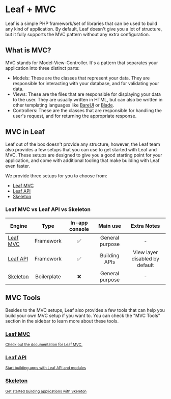 <!-- markdownlint-disable no-inline-html -->

# Leaf + MVC

<script setup>
import VideoDocs from '/@theme/components/VideoDocs.vue'
</script>

Leaf is a simple PHP framework/set of libraries that can be used to build any kind of application. By default, Leaf doesn't give you a lot of structure, but it fully supports the MVC pattern without any extra configuration.

## What is MVC?

MVC stands for Model-View-Controller. It's a pattern that separates your application into three distinct parts:

- Models: These are the classes that represent your data. They are responsible for interacting with your database, and for validating your data.
- Views: These are the files that are responsible for displaying your data to the user. They are usually written in HTML, but can also be written in other templating languages like [BareUI](https://leafphp.dev/modules/views/bareui/) or [Blade](https://leafphp.dev/modules/views/blade/).
- Controllers: These are the classes that are responsible for handling the user's request, and for returning the appropriate response.

<VideoDocs
  title="New to MVC?"
  subject="What is MVC? Simple Explanation"
  description="If you're new to the MVC pattern, you can take a look at this video by Traversy Media that explains the MVC pattern, how it works and how it works in real-world applications."
  link="https://www.youtube.com/embed/pCvZtjoRq1I"
/>

## MVC in Leaf

Leaf out of the box doesn't provide any structure, however, the Leaf team also provides a few setups that you can use to get started with Leaf and MVC. These setups are designed to give you a good starting point for your application, and come with additional tooling that make building with Leaf even faster.

We provide three setups for you to choose from:

- [Leaf MVC](https://mvc.leafphp.dev/)
- [Leaf API](https://api.leafphp.dev/)
- [Skeleton](https://skeleton.leafphp.dev/)

### Leaf MVC vs Leaf API vs Skeleton

| Engine                              |  Type       |  In-app console   |  Main use       | Extra Notes                    |
| ----------------------------------- | :---------: | :---------------: | :-------------: | :----------------------------: |
| [Leaf MVC](/modules/views/bareui/)  | Framework   |         ✅        | General purpose |                -               |
| [Leaf API](/modules/views/veins/)   | Framework   |         ✅        | Building APIs   | View layer disabled by default |
| [Skeleton](/modules/views/blade/)   | Boilerplate |         ❌        | General purpose |                -               |

## MVC Tools

Besides to the MVC setups, Leaf also provides a few tools that can help you build your own MVC setup if you want to. You can check the "MVC Tools" section in the sidebar to learn more about these tools.

<div class="vt-box-container next-steps">
  <a class="vt-box" href="/docs/introduction/installation">
    <h3 class="next-steps-link">Leaf MVC</h3>
    <small class="next-steps-caption">Check out the documentation for Leaf MVC.</small>
  </a>
  <a class="vt-box" href="/docs/introduction/first-app">
    <h3 class="next-steps-link">Leaf API</h3>
    <small class="next-steps-caption">Start building apps with Leaf API and modules</small>
  </a>
  <a class="vt-box" href="https://codelabs.leafphp.dev" target="_blank">
    <h3 class="next-steps-link">Skeleton</h3>
    <small class="next-steps-caption">Get started building applications with Skeleton</small>
  </a>
</div>

